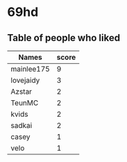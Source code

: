 # 69hd
## Table of people who liked
Names | score
--- | ---
mainlee175 | 9
lovejaidy | 3
Azstar | 2
TeunMC | 2
kvids | 2
sadkai | 2
casey | 1
velo | 1
